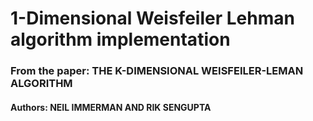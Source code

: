 # 1-Dimensional Weisfeiler Lehman algorithm implementation

### From the paper: THE K-DIMENSIONAL WEISFEILER-LEMAN ALGORITHM

#### Authors: NEIL IMMERMAN AND RIK SENGUPTA
